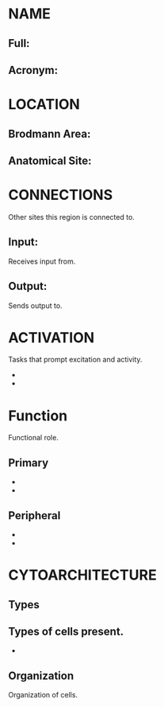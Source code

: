 # NAME

## Full:

## Acronym:

# LOCATION


## Brodmann Area:

## Anatomical Site:

# CONNECTIONS
Other sites this region is connected to.

## Input:
Receives input from.

## Output:
Sends output to.

# ACTIVATION
Tasks that prompt excitation and activity.

-
-

# Function
Functional role.

## Primary
-
-

## Peripheral
-
-

# CYTOARCHITECTURE

## Types
Types of cells present.
-
-

## Organization
Organization of cells.
